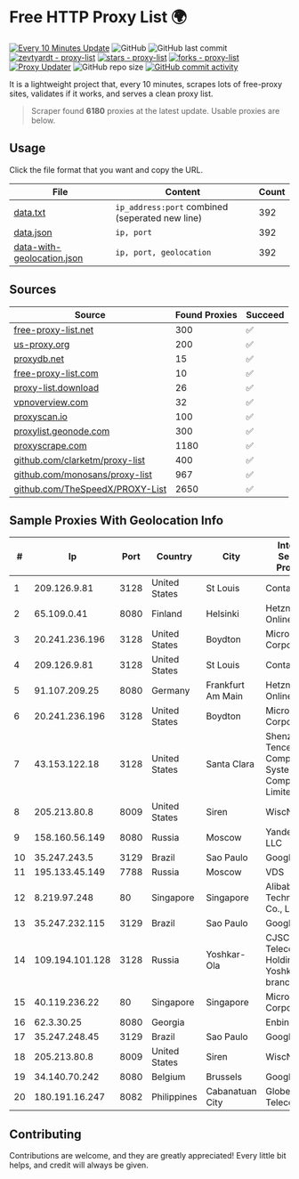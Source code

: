 
# Free HTTP Proxy List 🌍

[![Every 10 Minutes Update](https://github.com/mertguvencli/http-proxy-list/actions/workflows/main.yml/badge.svg?branch=main)](https://github.com/mertguvencli/http-proxy-list/actions/workflows/main.yml)
![GitHub](https://img.shields.io/github/license/mertguvencli/http-proxy-list)
![GitHub last commit](https://img.shields.io/github/last-commit/mertguvencli/http-proxy-list)
[![zevtyardt - proxy-list](https://img.shields.io/static/v1?label=zevtyardt&message=proxy-list&color=blue&logo=github)](https://github.com/zevtyardt/proxy-list "Go to GitHub repo")
[![stars - proxy-list](https://img.shields.io/github/stars/zevtyardt/proxy-list?style=social)](https://github.com/zevtyardt/proxy-list)
[![forks - proxy-list](https://img.shields.io/github/forks/zevtyardt/proxy-list?style=social)](https://github.com/zevtyardt/proxy-list)
[![Proxy Updater](https://github.com/zevtyardt/proxy-list/workflows/Proxy%20Updater/badge.svg)](https://github.com/zevtyardt/proxy-list/actions?query=workflow:"Proxy+Updater")
![GitHub repo size](https://img.shields.io/github/repo-size/zevtyardt/proxy-list)
[![GitHub commit activity](https://img.shields.io/github/commit-activity/m/zevtyardt/proxy-list?logo=commits)](https://github.com/zevtyardt/proxy-list/commits/main)

It is a lightweight project that, every 10 minutes, scrapes lots of free-proxy sites, validates if it works, and serves a clean proxy list.

> Scraper found **6180** proxies at the latest update. Usable proxies are below.

## Usage

Click the file format that you want and copy the URL.

|File|Content|Count|
|----|-------|-----|
|[data.txt](https://raw.githubusercontent.com/mertguvencli/http-proxy-list/main/proxy-list/data.txt)|`ip_address:port` combined (seperated new line)|392|
|[data.json](https://raw.githubusercontent.com/mertguvencli/http-proxy-list/main/proxy-list/data.json)|`ip, port`|392|
|[data-with-geolocation.json](https://raw.githubusercontent.com/mertguvencli/http-proxy-list/main/proxy-list/data-with-geolocation.json)|`ip, port, geolocation`|392|

## Sources

|Source|Found Proxies|Succeed|
|------|-------------|-------|
|[free-proxy-list.net](https://free-proxy-list.net)|300|✅|
|[us-proxy.org](https://www.us-proxy.org)|200|✅|
|[proxydb.net](http://proxydb.net)|15|✅|
|[free-proxy-list.com](https://free-proxy-list.com/?page=&port=&type%5B%5D=http&type%5B%5D=https&up_time=0&search=Search)|10|✅|
|[proxy-list.download](https://www.proxy-list.download/HTTP)|26|✅|
|[vpnoverview.com](https://vpnoverview.com/privacy/anonymous-browsing/free-proxy-servers)|32|✅|
|[proxyscan.io](https://www.proxyscan.io)|100|✅|
|[proxylist.geonode.com](https://proxylist.geonode.com/api/proxy-list?limit=300&page=1&sort_by=lastChecked&sort_type=desc&protocols=http,https)|300|✅|
|[proxyscrape.com](https://api.proxyscrape.com/v2/?request=displayproxies&protocol=http&timeout=10000&country=all&ssl=all&anonymity=all)|1180|✅|
|[github.com/clarketm/proxy-list](https://raw.githubusercontent.com/clarketm/proxy-list/master/proxy-list-raw.txt)|400|✅|
|[github.com/monosans/proxy-list](https://raw.githubusercontent.com/monosans/proxy-list/main/proxies/http.txt)|967|✅|
|[github.com/TheSpeedX/PROXY-List](https://raw.githubusercontent.com/TheSpeedX/PROXY-List/master/http.txt)|2650|✅|


## Sample Proxies With Geolocation Info

|#|Ip|Port|Country|City|Internet Service Provider|
|-|--|----|-------|----|-------------------------|
|1|209.126.9.81|3128|United States|St Louis|Contabo Inc.|
|2|65.109.0.41|8080|Finland|Helsinki|Hetzner Online GmbH|
|3|20.241.236.196|3128|United States|Boydton|Microsoft Corporation|
|4|209.126.9.81|3128|United States|St Louis|Contabo Inc.|
|5|91.107.209.25|8080|Germany|Frankfurt Am Main|Hetzner Online AG|
|6|20.241.236.196|3128|United States|Boydton|Microsoft Corporation|
|7|43.153.122.18|3128|United States|Santa Clara|Shenzhen Tencent Computer Systems Company Limited|
|8|205.213.80.8|8009|United States|Siren|WiscNet|
|9|158.160.56.149|8080|Russia|Moscow|Yandex.Cloud LLC|
|10|35.247.243.5|3129|Brazil|Sao Paulo|Google LLC|
|11|195.133.45.149|7788|Russia|Moscow|VDS|
|12|8.219.97.248|80|Singapore|Singapore|Alibaba (US) Technology Co., Ltd.|
|13|35.247.232.115|3129|Brazil|Sao Paulo|Google LLC|
|14|109.194.101.128|3128|Russia|Yoshkar-Ola|CJSC "ER-Telecom Holding" Yoshkar-Ola branch|
|15|40.119.236.22|80|Singapore|Singapore|Microsoft Corporation|
|16|62.3.30.25|8080|Georgia||Enbinet Ltd.|
|17|35.247.248.45|3129|Brazil|Sao Paulo|Google LLC|
|18|205.213.80.8|8009|United States|Siren|WiscNet|
|19|34.140.70.242|8080|Belgium|Brussels|Google LLC|
|20|180.191.16.247|8082|Philippines|Cabanatuan City|Globe Telecom|



## Contributing

Contributions are welcome, and they are greatly appreciated! Every
little bit helps, and credit will always be given.

